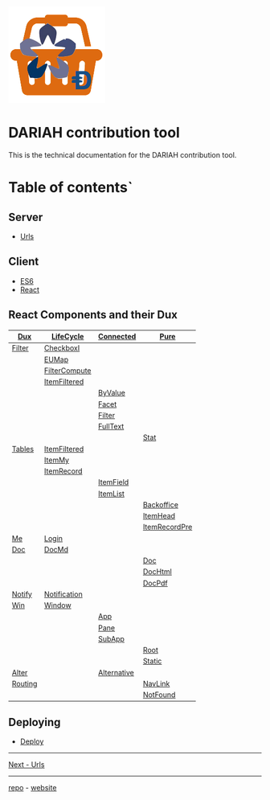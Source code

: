 <a name="top">

![logo](../static/images/inkind_logo.png)

# DARIAH contribution tool

This is the technical documentation for the DARIAH contribution tool.

# Table of contents`

## Server

* [Urls](Urls.md)

## Client

* [ES6](ES6.md)
* [React](React.md)

## React Components and their Dux

|[Dux](Dux.md) | [LifeCycle](React.md#life-cycle) | [Connected](React.md#connect) | [Pure](React.md#pure-components) 
|---|---|---|---
|[Filter](Dux.md#filter) | [CheckboxI](Components.md#checkboxi)          |            |
|                        | [EUMap](Components.md#eumap)                  |            |      
|                        | [FilterCompute](Components.md#filtercompute)  |            |
|                        | [ItemFiltered](Components.md#itemfiltered)    |            |
|                        |               | [ByValue](Components.md#byvalue)           |
|                        |               | [Facet](Components.md#facet)               |
|                        |               | [Filter](Components.md#filter)             |
|                        |               | [FullText](Components.md#fulltext)         |
|                        |               |           | [Stat](Components.md#stat)     
|[Tables](Dux.md#tables) | [ItemFiltered](Components.md#itemfiltered)    |            |
|                        | [ItemMy](Components.md#itemmy)                |            |
|                        | [ItemRecord](Components.md#itemrecord)        |            |
|                        |               | [ItemField](Components.md#itemfield)       |
|                        |               | [ItemList](Components.md#itemlist)         |
|                        |               |           | [Backoffice](Components.md#backoffice)
|                        |               |           | [ItemHead](Components.md#itemhead)
|                        |               |           | [ItemRecordPre](Components.md#itemrecordpre)
|[Me](Dux.md#me)         |[Login](Components.md#login)                   |            |
|[Doc](Dux.md#doc)       |[DocMd](Components.md#docmd)                   |            |
|                        |               |           | [Doc](Components.md#doc)
|                        |               |           | [DocHtml](Components.md#dochtml)
|                        |               |           | [DocPdf](Components.md#docpdf)
|[Notify](Dux.md#notify) |[Notification](Components.md#notification)     |            |
|[Win](Dux.md#win)       |[Window](Components.md#window)                 |            |
|                        |               | [App](Components.md#app)      |
|                        |               | [Pane](Components.md#pane)    |
|                        |               | [SubApp](Components.md#subapp)|
|                        |               |           | [Root](Components.md#root)
|                        |               |           | [Static](Components.md#static)
|[Alter](Dux.md#alter)   |               | [Alternative](Components.md#alternative)   |
|[Routing](React.md#routing) |           |           | [NavLink](Components.md#navlink)
|                        |               |           | [NotFound](Components.md#notfound)


## Deploying

* [Deploy](Deploy.md)

---
[Next - Urls](Urls.md)

---
[repo](https://github.com/Dans-labs/dariah) -
[website](https://dariah-beta.dans.knaw.nl/)

